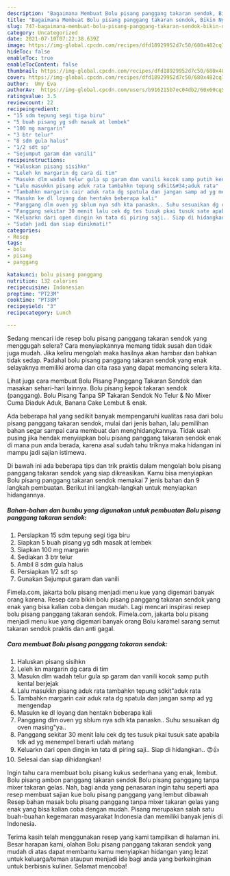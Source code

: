 ```yaml
---
description: "Bagaimana Membuat Bolu pisang panggang takaran sendok, Bikin Ngiler"
title: "Bagaimana Membuat Bolu pisang panggang takaran sendok, Bikin Ngiler"
slug: 747-bagaimana-membuat-bolu-pisang-panggang-takaran-sendok-bikin-ngiler
category: Uncategorized
date: 2021-07-10T07:22:38.639Z
image: https://img-global.cpcdn.com/recipes/dfd18929952d7c50/680x482cq70/bolu-pisang-panggang-takaran-sendok-foto-resep-utama.jpg
hideToc: false
enableToc: true
enableTocContent: false
thumbnail: https://img-global.cpcdn.com/recipes/dfd18929952d7c50/680x482cq70/bolu-pisang-panggang-takaran-sendok-foto-resep-utama.jpg
cover: https://img-global.cpcdn.com/recipes/dfd18929952d7c50/680x482cq70/bolu-pisang-panggang-takaran-sendok-foto-resep-utama.jpg
author:  Umy Eva
authorAv:  https://img-global.cpcdn.com/users/b916215b7ec04db2/60x60cq50/avatar.jpg
ratingvalue: 3.5
reviewcount: 22
recipeingredient:
- "15 sdm tepung segi tiga biru"
- "5 buah pisang yg sdh masak at lembek"
- "100 mg margarin"
- "3 btr telur"
- "8 sdm gula halus"
- "1/2 sdt sp"
- "Sejumput garam dan vanili"
recipeinstructions:
- "Haluskan pisang sisihkn"
- "Leleh kn margarin dg cara di tim"
- "Masukn dlm wadah telur gula sp garam dan vanili kocok samp putih kental berjejak"
- "Lalu masukkn pisang aduk rata tambahkn tepung sdkit&#34;aduk rata"
- "Tambahkn margarin cair aduk rata dg spatula dan jangan samp ad yg mengendap"
- "Masukn ke dl loyang dan hentakn beberapa kali"
- "Panggang dlm oven yg sblum nya sdh kta panaskn.. Suhu sesuaikan dg oven masing&#34;ya.."
- "Panggang sekitar 30 menit lalu cek dg tes tusuk pkai tusuk sate apabila tdk ad yg menempel berarti udah matang"
- "Keluarkn dari open dingin kn tata di piring saji.. Siap di hidangkan.. 😍👍"
- "Sudah jadi dan siap dinikmati!"
categories:
- Resep
tags:
- bolu
- pisang
- panggang

katakunci: bolu pisang panggang 
nutrition: 132 calories
recipecuisine: Indonesian
preptime: "PT23M"
cooktime: "PT38M"
recipeyield: "3"
recipecategory: Lunch

---
```



Sedang mencari ide resep bolu pisang panggang takaran sendok yang menggugah selera? Cara menyiapkannya memang tidak susah dan tidak juga mudah. Jika keliru mengolah maka hasilnya akan hambar dan bahkan tidak sedap. Padahal bolu pisang panggang takaran sendok yang enak selayaknya memiliki aroma dan cita rasa yang dapat memancing selera kita.


Lihat juga cara membuat Bolu Pisang Panggang Takaran Sendok dan masakan sehari-hari lainnya. Bolu pisang kepok takaran sendok (panggang). Bolu Pisang Tanpa SP Takaran Sendok No Telur &amp; No Mixer Cuma Diaduk Aduk, Banana Cake Lembut &amp; enak.

Ada beberapa hal yang sedikit banyak mempengaruhi kualitas rasa dari bolu pisang panggang takaran sendok, mulai dari jenis bahan, lalu pemilihan bahan segar sampai cara membuat dan menghidangkannya. Tidak usah pusing jika hendak menyiapkan bolu pisang panggang takaran sendok enak di mana pun anda berada, karena asal sudah tahu triknya maka hidangan ini mampu jadi sajian istimewa.


Di bawah ini ada beberapa tips dan trik praktis dalam mengolah bolu pisang panggang takaran sendok yang siap dikreasikan. Kamu bisa menyiapkan Bolu pisang panggang takaran sendok memakai 7 jenis bahan dan 9 langkah pembuatan. Berikut ini langkah-langkah untuk menyiapkan hidangannya.

<!--inarticleads1-->

##### Bahan-bahan dan bumbu yang digunakan untuk pembuatan Bolu pisang panggang takaran sendok:

1. Persiapkan 15 sdm tepung segi tiga biru
1. Siapkan 5 buah pisang yg sdh masak at lembek
1. Siapkan 100 mg margarin
1. Sediakan 3 btr telur
1. Ambil 8 sdm gula halus
1. Persiapkan 1/2 sdt sp
1. Gunakan Sejumput garam dan vanili


Fimela.com, jakarta bolu pisang menjadi menu kue yang digemari banyak orang karena. Resep cara bikin bolu pisang panggang takaran sendok yang enak yang bisa kalian coba dengan mudah. Lagi mencari inspirasi resep bolu pisang panggang takaran sendok. Fimela.com, jakarta bolu pisang menjadi menu kue yang digemari banyak orang Bolu karamel sarang semut takaran sendok praktis dan anti gagal. 

<!--inarticleads2-->

##### Cara membuat Bolu pisang panggang takaran sendok:

1. Haluskan pisang sisihkn
1. Leleh kn margarin dg cara di tim
1. Masukn dlm wadah telur gula sp garam dan vanili kocok samp putih kental berjejak
1. Lalu masukkn pisang aduk rata tambahkn tepung sdkit&#34;aduk rata
1. Tambahkn margarin cair aduk rata dg spatula dan jangan samp ad yg mengendap
1. Masukn ke dl loyang dan hentakn beberapa kali
1. Panggang dlm oven yg sblum nya sdh kta panaskn.. Suhu sesuaikan dg oven masing&#34;ya..
1. Panggang sekitar 30 menit lalu cek dg tes tusuk pkai tusuk sate apabila tdk ad yg menempel berarti udah matang
1. Keluarkn dari open dingin kn tata di piring saji.. Siap di hidangkan.. 😍👍
1. Selesai dan siap dihidangkan!

Ingin tahu cara membuat bolu pisang kukus sederhana yang enak, lembut. Bolu pisang ambon panggang takaran sendok Bolu pisang panggang tanpa mixer takaran gelas. Nah, bagi anda yang penasaran ingin tahu seperti apa resep membuat sajian kue bolu pisang panggang yang lembut dibawah Resep bahan masak bolu pisang panggang tanpa mixer takaran gelas yang enak yang bisa kalian coba dengan mudah. Pisang merupakan salah satu buah-buahan kegemaran masyarakat Indonesia dan memiliki banyak jenis di Indonesia. 

Terima kasih telah menggunakan resep yang kami tampilkan di halaman ini. Besar harapan kami, olahan Bolu pisang panggang takaran sendok yang mudah di atas dapat membantu kamu menyiapkan hidangan yang lezat untuk keluarga/teman ataupun menjadi ide bagi anda yang berkeinginan untuk berbisnis kuliner. Selamat mencoba!
